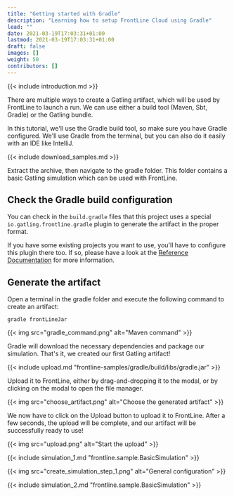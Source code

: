 ```yaml
---
title: "Getting started with Gradle"
description: "Learning how to setup FrontLine Cloud using Gradle"
lead: ""
date: 2021-03-19T17:03:31+01:00
lastmod: 2021-03-19T17:03:31+01:00
draft: false
images: []
weight: 50
contributors: []
---
```


{{< include introduction.md >}}

There are multiple ways to create a Gatling artifact, which will be used by FrontLine to launch a run.
We can use either a build tool (Maven, Sbt, Gradle) or the Gatling bundle.

In this tutorial, we'll use the Gradle build tool, so make sure you have Gradle configured.
We'll use Gradle from the terminal, but you can also do it easily with an IDE like IntelliJ.

{{< include download_samples.md >}}

Extract the archive, then navigate to the gradle folder.
This folder contains a basic Gatling simulation which can be used with FrontLine.

## Check the Gradle build configuration

You can check in the `build.gradle` files that this project uses a special `io.gatling.frontline.gradle` plugin to generate the artifact in the proper format.

If you have some existing projects you want to use, you'll have to configure this plugin there too.
If so, please have a look at the [Reference Documentation](/docs/user/artifact_gen/#gradle-project) for more information.

## Generate the artifact

Open a terminal in the gradle folder and execute the following command to create an artifact:

```shell
gradle frontLineJar
```

{{< img src="gradle_command.png" alt="Maven command" >}}

Gradle will download the necessary dependencies and package our simulation.
That's it, we created our first Gatling artifact!

{{< include upload.md "frontline-samples/gradle/build/libs/gradle.jar" >}}

Upload it to FrontLine, either by drag-and-dropping it to the modal, or by clicking on the modal to open the file manager.

{{< img src="choose_artifact.png" alt="Choose the generated artifact" >}}

We now have to click on the Upload button to upload it to FrontLine.
After a few seconds, the upload will be complete, and our artifact will be successfully ready to use!

{{< img src="upload.png" alt="Start the upload" >}}

{{< include simulation_1.md "frontline.sample.BasicSimulation" >}}

{{< img src="create_simulation_step_1.png" alt="General configuration" >}}

{{< include simulation_2.md "frontline.sample.BasicSimulation" >}}
